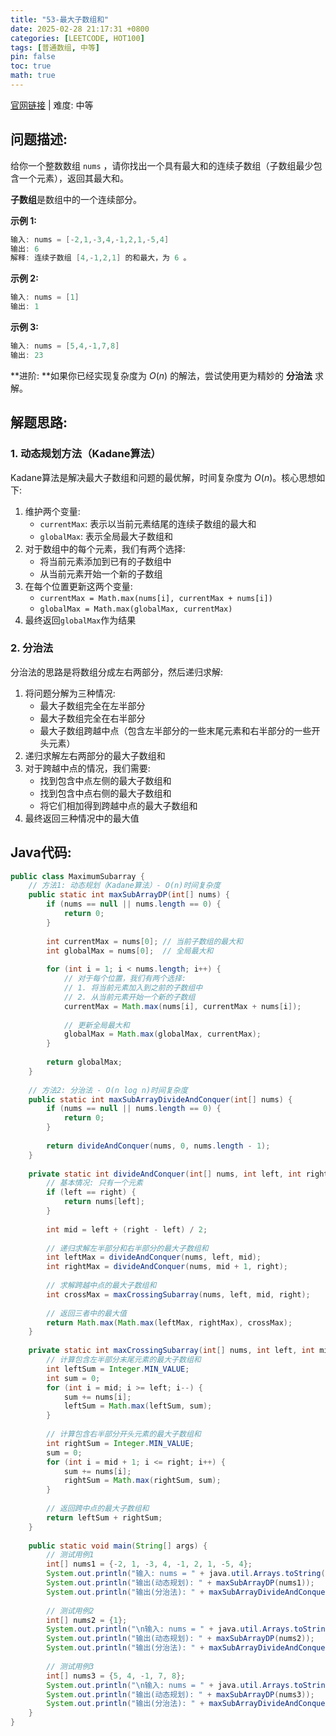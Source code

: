 ```yaml
---
title: "53-最大子数组和"
date: 2025-02-28 21:17:31 +0800
categories: [LEETCODE, HOT100]
tags: [普通数组, 中等]
pin: false
toc: true
math: true
---
```


[官网链接](https://leetcode.cn/problems/maximum-subarray/) \| 难度: 中等

## 问题描述: 

给你一个整数数组 `nums` ，请你找出一个具有最大和的连续子数组（子数组最少包含一个元素），返回其最大和。

**子数组**是数组中的一个连续部分。

 

**示例 1:**

```java
输入: nums = [-2,1,-3,4,-1,2,1,-5,4]
输出: 6
解释: 连续子数组 [4,-1,2,1] 的和最大，为 6 。
```

**示例 2:**

```java
输入: nums = [1]
输出: 1
```

**示例 3:**

```java
输入: nums = [5,4,-1,7,8]
输出: 23
```

**进阶: **如果你已经实现复杂度为 $O(n)$ 的解法，尝试使用更为精妙的 **分治法** 求解。

## 解题思路: 

### 1. 动态规划方法（Kadane算法）

Kadane算法是解决最大子数组和问题的最优解，时间复杂度为 $O(n)$。核心思想如下: 

1. 维护两个变量: 
   - `currentMax`: 表示以当前元素结尾的连续子数组的最大和
   - `globalMax`: 表示全局最大子数组和
2. 对于数组中的每个元素，我们有两个选择: 
   - 将当前元素添加到已有的子数组中
   - 从当前元素开始一个新的子数组
3. 在每个位置更新这两个变量: 
   - `currentMax = Math.max(nums[i], currentMax + nums[i])`
   - `globalMax = Math.max(globalMax, currentMax)`
4. 最终返回`globalMax`作为结果

### 2. 分治法

分治法的思路是将数组分成左右两部分，然后递归求解: 

1. 将问题分解为三种情况: 
   - 最大子数组完全在左半部分
   - 最大子数组完全在右半部分
   - 最大子数组跨越中点（包含左半部分的一些末尾元素和右半部分的一些开头元素）
2. 递归求解左右两部分的最大子数组和
3. 对于跨越中点的情况，我们需要: 
   - 找到包含中点左侧的最大子数组和
   - 找到包含中点右侧的最大子数组和
   - 将它们相加得到跨越中点的最大子数组和
4. 最终返回三种情况中的最大值

## Java代码: 

```java
public class MaximumSubarray {
    // 方法1: 动态规划（Kadane算法）- O(n)时间复杂度
    public static int maxSubArrayDP(int[] nums) {
        if (nums == null || nums.length == 0) {
            return 0;
        }
        
        int currentMax = nums[0]; // 当前子数组的最大和
        int globalMax = nums[0];  // 全局最大和
        
        for (int i = 1; i < nums.length; i++) {
            // 对于每个位置，我们有两个选择: 
            // 1. 将当前元素加入到之前的子数组中
            // 2. 从当前元素开始一个新的子数组
            currentMax = Math.max(nums[i], currentMax + nums[i]);
            
            // 更新全局最大和
            globalMax = Math.max(globalMax, currentMax);
        }
        
        return globalMax;
    }
    
    // 方法2: 分治法 - O(n log n)时间复杂度
    public static int maxSubArrayDivideAndConquer(int[] nums) {
        if (nums == null || nums.length == 0) {
            return 0;
        }
        
        return divideAndConquer(nums, 0, nums.length - 1);
    }
    
    private static int divideAndConquer(int[] nums, int left, int right) {
        // 基本情况: 只有一个元素
        if (left == right) {
            return nums[left];
        }
        
        int mid = left + (right - left) / 2;
        
        // 递归求解左半部分和右半部分的最大子数组和
        int leftMax = divideAndConquer(nums, left, mid);
        int rightMax = divideAndConquer(nums, mid + 1, right);
        
        // 求解跨越中点的最大子数组和
        int crossMax = maxCrossingSubarray(nums, left, mid, right);
        
        // 返回三者中的最大值
        return Math.max(Math.max(leftMax, rightMax), crossMax);
    }
    
    private static int maxCrossingSubarray(int[] nums, int left, int mid, int right) {
        // 计算包含左半部分末尾元素的最大子数组和
        int leftSum = Integer.MIN_VALUE;
        int sum = 0;
        for (int i = mid; i >= left; i--) {
            sum += nums[i];
            leftSum = Math.max(leftSum, sum);
        }
        
        // 计算包含右半部分开头元素的最大子数组和
        int rightSum = Integer.MIN_VALUE;
        sum = 0;
        for (int i = mid + 1; i <= right; i++) {
            sum += nums[i];
            rightSum = Math.max(rightSum, sum);
        }
        
        // 返回跨中点的最大子数组和
        return leftSum + rightSum;
    }
    
    public static void main(String[] args) {
        // 测试用例1
        int[] nums1 = {-2, 1, -3, 4, -1, 2, 1, -5, 4};
        System.out.println("输入: nums = " + java.util.Arrays.toString(nums1));
        System.out.println("输出(动态规划): " + maxSubArrayDP(nums1));
        System.out.println("输出(分治法): " + maxSubArrayDivideAndConquer(nums1));
        
        // 测试用例2
        int[] nums2 = {1};
        System.out.println("\n输入: nums = " + java.util.Arrays.toString(nums2));
        System.out.println("输出(动态规划): " + maxSubArrayDP(nums2));
        System.out.println("输出(分治法): " + maxSubArrayDivideAndConquer(nums2));
        
        // 测试用例3
        int[] nums3 = {5, 4, -1, 7, 8};
        System.out.println("\n输入: nums = " + java.util.Arrays.toString(nums3));
        System.out.println("输出(动态规划): " + maxSubArrayDP(nums3));
        System.out.println("输出(分治法): " + maxSubArrayDivideAndConquer(nums3));
    }
}
```

